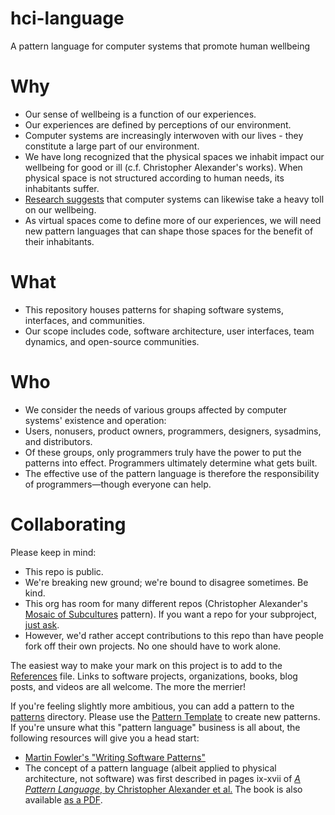 # hci-language

A pattern language for computer systems that promote human wellbeing

# Why

- Our sense of wellbeing is a function of our experiences.
- Our experiences are defined by perceptions of our environment.
- Computer systems are increasingly interwoven with our lives - they constitute a large part of our environment.
- We have long recognized that the physical spaces we inhabit impact our wellbeing for good or ill (c.f. Christopher Alexander's works). When physical space is not structured according to human needs, its inhabitants suffer.
- [Research suggests](https://ledger.humanetech.com/) that computer systems can likewise take a heavy toll on our wellbeing.
- As virtual spaces come to define more of our experiences, we will need new pattern languages that can shape those spaces for the benefit of their inhabitants.

# What

- This repository houses patterns for shaping software systems, interfaces, and communities.
- Our scope includes code, software architecture, user interfaces, team dynamics, and open-source communities.

# Who

- We consider the needs of various groups affected by computer systems' existence and operation:
- Users, nonusers, product owners, programmers, designers, sysadmins, and distributors.
- Of these groups, only programmers truly have the power to put the patterns into effect. Programmers ultimately determine what gets built.
- The effective use of the pattern language is therefore the responsibility of programmers—though everyone can help.

# Collaborating

Please keep in mind:

- This repo is public.
- We're breaking new ground; we're bound to disagree sometimes. Be kind.
- This org has room for many different repos (Christopher Alexander's [Mosaic of Subcultures](https://patterns-dev.github.io/patterns/newpat/newpat8/newpat8.htm) pattern). If you want a repo for your subproject, [just ask](https://github.com/software-patterns/hci-language/issues/new).
- However, we'd rather accept contributions to this repo than have people fork off their own projects. No one should have to work alone.

The easiest way to make your mark on this project is to add to the [References](./references.md) file.
Links to software projects, organizations, books, blog posts, and videos are all welcome. The more
the merrier!

If you're feeling slightly more ambitious, you can add a pattern to the [patterns](./patterns) directory.
Please use the [Pattern Template](./patterns/00_PATTERN_TEMPLATE.md) to create new patterns. If you're
unsure what this "pattern language" business is all about, the following resources will give you a head start:

- [Martin Fowler's "Writing Software Patterns"](https://www.martinfowler.com/articles/writingPatterns.html)
- The concept of a pattern language (albeit applied to physical architecture, not software) was first described in pages ix-xvii of [_A Pattern Language_, by Christopher Alexander et al.](https://mythstyles.com/products/a-pattern-language-towns-buildings-construction-center-for-environmental) The book is also available [as a PDF](http://library.uniteddiversity.coop/Ecological_Building/A_Pattern_Language.pdf).




